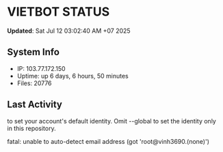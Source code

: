 # VIETBOT STATUS
**Updated**: Sat Jul 12 03:02:40 AM +07 2025

## System Info
- IP: 103.77.172.150
- Uptime: up 6 days, 6 hours, 50 minutes
- Files: 20776

## Last Activity

to set your account's default identity.
Omit --global to set the identity only in this repository.

fatal: unable to auto-detect email address (got 'root@vinh3690.(none)')
